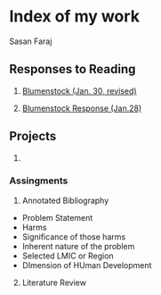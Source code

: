 # Index of my work

Sasan Faraj

## Responses to Reading
1.  [Blumenstock (Jan. 30, revised)](https://sasan-faraj.github.io/workshop/blumentstock)

2. [Blumenstock Response (Jan.28)](https://sasan-faraj.github.io/workshop/) 

## Projects
1.



### Assingments

1. Annotated Bibliography
  - Problem Statement
   - Harms
   - Significance of those harms
   - Inherent nature of the problem
  - Selected LMIC or Region
  - DImension of HUman Development
  
2. Literature Review


